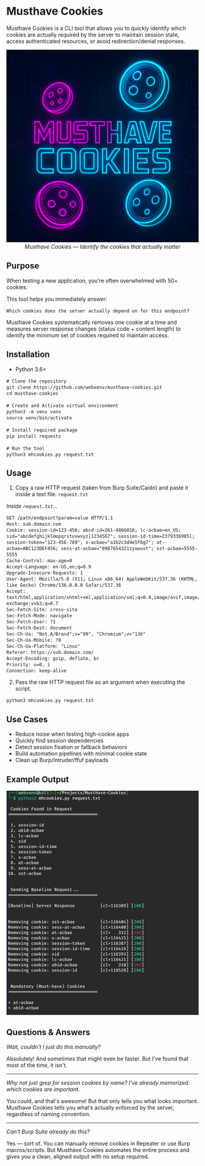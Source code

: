 # Musthave Cookies

Musthave Cookies is a CLI tool that allows you to quickly identify which cookies are actually required by the server to maintain session state, access authenticated resources, or avoid redirection/denial responses.

<p align="center">
  <img src="images/banner_mhcookies.png" width="700"/>
  <br/>
  <em>Musthave Cookies — Identify the cookies that actually matter</em>
</p>



## Purpose

When testing a new application, you’re often overwhelmed with 50+ cookies. 

This tool helps you immediately answer:

    Which cookies does the server actually depend on for this endpoint?

Musthave Cookies systematically removes one cookie at a time and measures server response changes (status code + content length) to identify the minimum set of cookies required to maintain access.


## Installation

+ Python 3.6+

```
# Clone the repository
git clone https://github.com/webvenv/musthave-cookies.git
cd musthave-cookies

# Create and Activate virtual environment
python3 -m venv venv
source venv/bin/activate

# Install required package
pip install requests

# Run the tool
python3 mhcookies.py request.txt
```


## Usage

1. Copy a raw HTTP request (taken from Burp Suite/Caido) and paste it inside a text file: `request.txt`

*Inside `request.txt`...*

```
GET /path/endpoint?param=value HTTP/1.1
Host: sub.domain.com
Cookie: session-id=123-456; abcd-id=261-4866016; lc-acbae=en_US; sid="abcdefghijklmopqrstuvwxyz|1234567"; session-id-time=2379336985l; session-token="123-456-789"; x-acbae="a1b2c3d4e5f6g7"; at-acbae=ABC123DEF456; sess-at-acbae="0987654321zyxwuvt"; sst-acbae=5555-5555
Cache-Control: max-age=0
Accept-Language: en-US,en;q=0.9
Upgrade-Insecure-Requests: 1
User-Agent: Mozilla/5.0 (X11; Linux x86_64) AppleWebKit/537.36 (KHTML, like Gecko) Chrome/136.0.0.0 Safari/537.36
Accept: text/html,application/xhtml+xml,application/xml;q=0.9,image/avif,image/webp,image/apng,*/*;q=0.8,application/signed-exchange;v=b3;q=0.7
Sec-Fetch-Site: cross-site
Sec-Fetch-Mode: navigate
Sec-Fetch-User: ?1
Sec-Fetch-Dest: document
Sec-Ch-Ua: "Not.A/Brand";v="99", "Chromium";v="136"
Sec-Ch-Ua-Mobile: ?0
Sec-Ch-Ua-Platform: "Linux"
Referer: https://sub.domain.com/
Accept-Encoding: gzip, deflate, br
Priority: u=0, i
Connection: keep-alive
```

2. Pass the raw HTTP request file as an argument when executing the script.

```
python3 mhcookies.py request.txt
```

    
## Use Cases

+ Reduce noise when testing high-cookie apps
+ Quickly find session dependencies
+ Detect session fixation or fallback behaviors
+ Build automation pipelines with minimal cookie state
+ Clean up Burp/Intruder/ffuf payloads




## Example Output

![Usage Example](images/usage-example_mhcookies.png)


## Questions & Answers

*Wait, couldn't I just do this manually?*

Absolutely! And sometimes that might even be faster. 
But I've found that most of the time, it isn't.

---

*Why not just grep for session cookies by name? I've already memorized which cookies are important.*

You could, and that's awesome! But that only tells you what looks important. Musthave Cookies tells you what’s actually enforced by the server, regardless of naming convention.

---

*Can’t Burp Suite already do this?*

Yes — sort of. You can manually remove cookies in Repeater or use Burp macros/scripts. But Musthave Cookies automates the entire process and gives you a clean, aligned output with no setup required.

